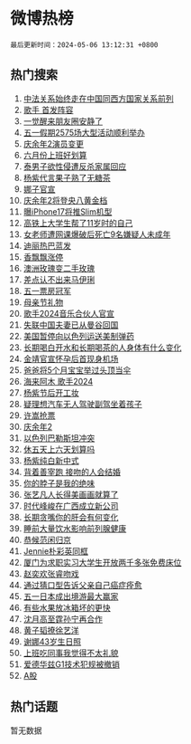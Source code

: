 # 微博热榜

`最后更新时间：2024-05-06 13:12:31 +0800`

## 热门搜索

1. [中法关系始终走在中国同西方国家关系前列](https://m.weibo.cn/search?containerid=100103type%3D1%26t%3D10%26q%3D%23%E4%B8%AD%E6%B3%95%E5%85%B3%E7%B3%BB%E5%A7%8B%E7%BB%88%E8%B5%B0%E5%9C%A8%E4%B8%AD%E5%9B%BD%E5%90%8C%E8%A5%BF%E6%96%B9%E5%9B%BD%E5%AE%B6%E5%85%B3%E7%B3%BB%E5%89%8D%E5%88%97%23&stream_entry_id=51&isnewpage=1&extparam=seat%3D1%26filter_type%3Drealtimehot%26stream_entry_id%3D51%26c_type%3D51%26q%3D%2523%25E4%25B8%25AD%25E6%25B3%2595%25E5%2585%25B3%25E7%25B3%25BB%25E5%25A7%258B%25E7%25BB%2588%25E8%25B5%25B0%25E5%259C%25A8%25E4%25B8%25AD%25E5%259B%25BD%25E5%2590%258C%25E8%25A5%25BF%25E6%2596%25B9%25E5%259B%25BD%25E5%25AE%25B6%25E5%2585%25B3%25E7%25B3%25BB%25E5%2589%258D%25E5%2588%2597%2523%26dgr%3D0%26cate%3D10103%26pos%3D0%26display_time%3D1714972350%26pre_seqid%3D17149723503340711853)
1. [歌手 首发阵容](https://m.weibo.cn/search?containerid=100103type%3D1%26t%3D10%26q%3D%E6%AD%8C%E6%89%8B+%E9%A6%96%E5%8F%91%E9%98%B5%E5%AE%B9&stream_entry_id=31&isnewpage=1&extparam=seat%3D1%26stream_entry_id%3D31%26pos%3D0%26realpos%3D1%26dgr%3D0%26flag%3D1%26filter_type%3Drealtimehot%26band_rank%3D1%26c_type%3D31%26q%3D%25E6%25AD%258C%25E6%2589%258B%2520%25E9%25A6%2596%25E5%258F%2591%25E9%2598%25B5%25E5%25AE%25B9%26cate%3D5001%26lcate%3D5001%26display_time%3D1714972350%26pre_seqid%3D17149723503340711853)
1. [一觉醒来朋友圈安静了](https://m.weibo.cn/search?containerid=100103type%3D1%26t%3D10%26q%3D%23%E4%B8%80%E8%A7%89%E9%86%92%E6%9D%A5%E6%9C%8B%E5%8F%8B%E5%9C%88%E5%AE%89%E9%9D%99%E4%BA%86%23&stream_entry_id=31&isnewpage=1&extparam=seat%3D1%26stream_entry_id%3D31%26pos%3D1%26realpos%3D2%26dgr%3D0%26flag%3D1%26filter_type%3Drealtimehot%26band_rank%3D2%26c_type%3D31%26q%3D%2523%25E4%25B8%2580%25E8%25A7%2589%25E9%2586%2592%25E6%259D%25A5%25E6%259C%258B%25E5%258F%258B%25E5%259C%2588%25E5%25AE%2589%25E9%259D%2599%25E4%25BA%2586%2523%26cate%3D5001%26lcate%3D5001%26display_time%3D1714972350%26pre_seqid%3D17149723503340711853)
1. [五一假期2575场大型活动顺利举办](https://m.weibo.cn/search?containerid=100103type%3D1%26t%3D10%26q%3D%23%E4%BA%94%E4%B8%80%E5%81%87%E6%9C%9F2575%E5%9C%BA%E5%A4%A7%E5%9E%8B%E6%B4%BB%E5%8A%A8%E9%A1%BA%E5%88%A9%E4%B8%BE%E5%8A%9E%23&stream_entry_id=31&isnewpage=1&extparam=seat%3D1%26stream_entry_id%3D31%26pos%3D2%26realpos%3D3%26dgr%3D0%26flag%3D0%26filter_type%3Drealtimehot%26band_rank%3D3%26c_type%3D31%26q%3D%2523%25E4%25BA%2594%25E4%25B8%2580%25E5%2581%2587%25E6%259C%259F2575%25E5%259C%25BA%25E5%25A4%25A7%25E5%259E%258B%25E6%25B4%25BB%25E5%258A%25A8%25E9%25A1%25BA%25E5%2588%25A9%25E4%25B8%25BE%25E5%258A%259E%2523%26cate%3D5001%26lcate%3D5001%26display_time%3D1714972350%26pre_seqid%3D17149723503340711853)
1. [庆余年2演员变更](https://m.weibo.cn/search?containerid=100103type%3D1%26t%3D10%26q%3D%E5%BA%86%E4%BD%99%E5%B9%B42%E6%BC%94%E5%91%98%E5%8F%98%E6%9B%B4&stream_entry_id=31&isnewpage=1&extparam=seat%3D1%26stream_entry_id%3D31%26pos%3D3%26realpos%3D4%26dgr%3D0%26flag%3D1%26filter_type%3Drealtimehot%26band_rank%3D4%26c_type%3D31%26q%3D%25E5%25BA%2586%25E4%25BD%2599%25E5%25B9%25B42%25E6%25BC%2594%25E5%2591%2598%25E5%258F%2598%25E6%259B%25B4%26cate%3D5001%26lcate%3D5001%26display_time%3D1714972350%26pre_seqid%3D17149723503340711853)
1. [六月份上班好划算](https://m.weibo.cn/search?containerid=100103type%3D1%26t%3D10%26q%3D%23%E5%85%AD%E6%9C%88%E4%BB%BD%E4%B8%8A%E7%8F%AD%E5%A5%BD%E5%88%92%E7%AE%97%23&stream_entry_id=31&isnewpage=1&extparam=seat%3D1%26stream_entry_id%3D31%26pos%3D4%26realpos%3D5%26dgr%3D0%26flag%3D1%26filter_type%3Drealtimehot%26band_rank%3D5%26c_type%3D31%26q%3D%2523%25E5%2585%25AD%25E6%259C%2588%25E4%25BB%25BD%25E4%25B8%258A%25E7%258F%25AD%25E5%25A5%25BD%25E5%2588%2592%25E7%25AE%2597%2523%26cate%3D5001%26lcate%3D5001%26display_time%3D1714972350%26pre_seqid%3D17149723503340711853)
1. [泰男子欲性侵遭反杀家属回应](https://m.weibo.cn/search?containerid=100103type%3D1%26t%3D10%26q%3D%23%E6%B3%B0%E7%94%B7%E5%AD%90%E6%AC%B2%E6%80%A7%E4%BE%B5%E9%81%AD%E5%8F%8D%E6%9D%80%E5%AE%B6%E5%B1%9E%E5%9B%9E%E5%BA%94%23&stream_entry_id=31&isnewpage=1&extparam=seat%3D1%26stream_entry_id%3D31%26pos%3D5%26realpos%3D6%26dgr%3D0%26flag%3D2%26filter_type%3Drealtimehot%26band_rank%3D6%26c_type%3D31%26q%3D%2523%25E6%25B3%25B0%25E7%2594%25B7%25E5%25AD%2590%25E6%25AC%25B2%25E6%2580%25A7%25E4%25BE%25B5%25E9%2581%25AD%25E5%258F%258D%25E6%259D%2580%25E5%25AE%25B6%25E5%25B1%259E%25E5%259B%259E%25E5%25BA%2594%2523%26cate%3D5001%26lcate%3D5001%26display_time%3D1714972350%26pre_seqid%3D17149723503340711853)
1. [杨紫代言果子熟了无糖茶](https://m.weibo.cn/search?containerid=100103type%3D1%26t%3D10%26q%3D%23%E6%9D%A8%E7%B4%AB%E4%BB%A3%E8%A8%80%E6%9E%9C%E5%AD%90%E7%86%9F%E4%BA%86%E6%97%A0%E7%B3%96%E8%8C%B6%23&stream_entry_id=31&isnewpage=1&extparam=seat%3D1%26stream_entry_id%3D31%26pos%3D6%26q%3D%2523%25E6%259D%25A8%25E7%25B4%25AB%25E4%25BB%25A3%25E8%25A8%2580%25E6%259E%259C%25E5%25AD%2590%25E7%2586%259F%25E4%25BA%2586%25E6%2597%25A0%25E7%25B3%2596%25E8%258C%25B6%2523%26dgr%3D0%26adid%3D235374%26filter_type%3Drealtimehot%26band_rank%3D7%26c_type%3D31%26is_ad_pos%3D1%26topic_ad%3D1%26cate%3D5001%26lcate%3D5001%26display_time%3D1714972350%26pre_seqid%3D17149723503340711853)
1. [娜子官宣](https://m.weibo.cn/search?containerid=100103type%3D1%26t%3D10%26q%3D%23%E5%A8%9C%E5%AD%90%E5%AE%98%E5%AE%A3%23&stream_entry_id=31&isnewpage=1&extparam=seat%3D1%26stream_entry_id%3D31%26pos%3D7%26realpos%3D7%26dgr%3D0%26flag%3D0%26filter_type%3Drealtimehot%26band_rank%3D7%26c_type%3D31%26q%3D%2523%25E5%25A8%259C%25E5%25AD%2590%25E5%25AE%2598%25E5%25AE%25A3%2523%26cate%3D5001%26lcate%3D5001%26display_time%3D1714972350%26pre_seqid%3D17149723503340711853)
1. [庆余年2将登央八黄金档](https://m.weibo.cn/search?containerid=100103type%3D1%26t%3D10%26q%3D%23%E5%BA%86%E4%BD%99%E5%B9%B42%E5%B0%86%E7%99%BB%E5%A4%AE%E5%85%AB%E9%BB%84%E9%87%91%E6%A1%A3%23&stream_entry_id=31&isnewpage=1&extparam=seat%3D1%26stream_entry_id%3D31%26pos%3D8%26realpos%3D8%26dgr%3D0%26flag%3D0%26filter_type%3Drealtimehot%26band_rank%3D8%26c_type%3D31%26q%3D%2523%25E5%25BA%2586%25E4%25BD%2599%25E5%25B9%25B42%25E5%25B0%2586%25E7%2599%25BB%25E5%25A4%25AE%25E5%2585%25AB%25E9%25BB%2584%25E9%2587%2591%25E6%25A1%25A3%2523%26cate%3D5001%26lcate%3D5001%26display_time%3D1714972350%26pre_seqid%3D17149723503340711853)
1. [曝iPhone17将推Slim机型](https://m.weibo.cn/search?containerid=100103type%3D1%26t%3D10%26q%3D%23%E6%9B%9DiPhone17%E5%B0%86%E6%8E%A8Slim%E6%9C%BA%E5%9E%8B%23&stream_entry_id=31&isnewpage=1&extparam=seat%3D1%26stream_entry_id%3D31%26pos%3D9%26realpos%3D9%26dgr%3D0%26flag%3D2%26filter_type%3Drealtimehot%26band_rank%3D9%26c_type%3D31%26q%3D%2523%25E6%259B%259DiPhone17%25E5%25B0%2586%25E6%258E%25A8Slim%25E6%259C%25BA%25E5%259E%258B%2523%26cate%3D5001%26lcate%3D5001%26display_time%3D1714972350%26pre_seqid%3D17149723503340711853)
1. [高铁上大学生帮了11岁时的自己](https://m.weibo.cn/search?containerid=100103type%3D1%26t%3D10%26q%3D%23%E9%AB%98%E9%93%81%E4%B8%8A%E5%A4%A7%E5%AD%A6%E7%94%9F%E5%B8%AE%E4%BA%8611%E5%B2%81%E6%97%B6%E7%9A%84%E8%87%AA%E5%B7%B1%23&stream_entry_id=31&isnewpage=1&extparam=seat%3D1%26stream_entry_id%3D31%26pos%3D10%26realpos%3D10%26dgr%3D0%26flag%3D32768%26filter_type%3Drealtimehot%26band_rank%3D10%26c_type%3D31%26q%3D%2523%25E9%25AB%2598%25E9%2593%2581%25E4%25B8%258A%25E5%25A4%25A7%25E5%25AD%25A6%25E7%2594%259F%25E5%25B8%25AE%25E4%25BA%258611%25E5%25B2%2581%25E6%2597%25B6%25E7%259A%2584%25E8%2587%25AA%25E5%25B7%25B1%2523%26cate%3D5001%26lcate%3D5001%26display_time%3D1714972350%26pre_seqid%3D17149723503340711853)
1. [女老师遭网课爆破后死亡9名嫌疑人未成年](https://m.weibo.cn/search?containerid=100103type%3D1%26t%3D10%26q%3D%23%E5%A5%B3%E8%80%81%E5%B8%88%E9%81%AD%E7%BD%91%E8%AF%BE%E7%88%86%E7%A0%B4%E5%90%8E%E6%AD%BB%E4%BA%A19%E5%90%8D%E5%AB%8C%E7%96%91%E4%BA%BA%E6%9C%AA%E6%88%90%E5%B9%B4%23&stream_entry_id=31&isnewpage=1&extparam=seat%3D1%26stream_entry_id%3D31%26pos%3D11%26realpos%3D11%26dgr%3D0%26flag%3D1%26filter_type%3Drealtimehot%26band_rank%3D11%26c_type%3D31%26q%3D%2523%25E5%25A5%25B3%25E8%2580%2581%25E5%25B8%2588%25E9%2581%25AD%25E7%25BD%2591%25E8%25AF%25BE%25E7%2588%2586%25E7%25A0%25B4%25E5%2590%258E%25E6%25AD%25BB%25E4%25BA%25A19%25E5%2590%258D%25E5%25AB%258C%25E7%2596%2591%25E4%25BA%25BA%25E6%259C%25AA%25E6%2588%2590%25E5%25B9%25B4%2523%26cate%3D5001%26lcate%3D5001%26display_time%3D1714972350%26pre_seqid%3D17149723503340711853)
1. [迪丽热巴蓝发](https://m.weibo.cn/search?containerid=100103type%3D1%26t%3D10%26q%3D%E8%BF%AA%E4%B8%BD%E7%83%AD%E5%B7%B4%E8%93%9D%E5%8F%91&stream_entry_id=31&isnewpage=1&extparam=seat%3D1%26stream_entry_id%3D31%26pos%3D12%26realpos%3D12%26dgr%3D0%26flag%3D0%26filter_type%3Drealtimehot%26band_rank%3D12%26c_type%3D31%26q%3D%25E8%25BF%25AA%25E4%25B8%25BD%25E7%2583%25AD%25E5%25B7%25B4%25E8%2593%259D%25E5%258F%2591%26cate%3D5001%26lcate%3D5001%26display_time%3D1714972350%26pre_seqid%3D17149723503340711853)
1. [香飘飘涨停](https://m.weibo.cn/search?containerid=100103type%3D1%26t%3D10%26q%3D%23%E9%A6%99%E9%A3%98%E9%A3%98%E6%B6%A8%E5%81%9C%23&stream_entry_id=31&isnewpage=1&extparam=seat%3D1%26stream_entry_id%3D31%26pos%3D13%26realpos%3D13%26dgr%3D0%26flag%3D1%26filter_type%3Drealtimehot%26band_rank%3D13%26c_type%3D31%26q%3D%2523%25E9%25A6%2599%25E9%25A3%2598%25E9%25A3%2598%25E6%25B6%25A8%25E5%2581%259C%2523%26cate%3D5001%26lcate%3D5001%26display_time%3D1714972350%26pre_seqid%3D17149723503340711853)
1. [澳洲玫瑰变二手玫瑰](https://m.weibo.cn/search?containerid=100103type%3D1%26t%3D10%26q%3D%E6%BE%B3%E6%B4%B2%E7%8E%AB%E7%91%B0%E5%8F%98%E4%BA%8C%E6%89%8B%E7%8E%AB%E7%91%B0&stream_entry_id=31&isnewpage=1&extparam=seat%3D1%26stream_entry_id%3D31%26pos%3D14%26realpos%3D14%26dgr%3D0%26flag%3D1%26filter_type%3Drealtimehot%26band_rank%3D14%26c_type%3D31%26q%3D%25E6%25BE%25B3%25E6%25B4%25B2%25E7%258E%25AB%25E7%2591%25B0%25E5%258F%2598%25E4%25BA%258C%25E6%2589%258B%25E7%258E%25AB%25E7%2591%25B0%26cate%3D5001%26lcate%3D5001%26display_time%3D1714972350%26pre_seqid%3D17149723503340711853)
1. [差点认不出来马伊琍](https://m.weibo.cn/search?containerid=100103type%3D1%26t%3D10%26q%3D%23%E5%B7%AE%E7%82%B9%E8%AE%A4%E4%B8%8D%E5%87%BA%E6%9D%A5%E9%A9%AC%E4%BC%8A%E7%90%8D%23&stream_entry_id=31&isnewpage=1&extparam=seat%3D1%26stream_entry_id%3D31%26pos%3D15%26realpos%3D15%26dgr%3D0%26flag%3D2%26filter_type%3Drealtimehot%26band_rank%3D15%26c_type%3D31%26q%3D%2523%25E5%25B7%25AE%25E7%2582%25B9%25E8%25AE%25A4%25E4%25B8%258D%25E5%2587%25BA%25E6%259D%25A5%25E9%25A9%25AC%25E4%25BC%258A%25E7%2590%258D%2523%26cate%3D5001%26lcate%3D5001%26display_time%3D1714972350%26pre_seqid%3D17149723503340711853)
1. [五一票房冠军](https://m.weibo.cn/search?containerid=100103type%3D1%26t%3D10%26q%3D%E4%BA%94%E4%B8%80%E7%A5%A8%E6%88%BF%E5%86%A0%E5%86%9B&stream_entry_id=31&isnewpage=1&extparam=seat%3D1%26stream_entry_id%3D31%26pos%3D16%26realpos%3D16%26dgr%3D0%26flag%3D0%26filter_type%3Drealtimehot%26band_rank%3D16%26c_type%3D31%26q%3D%25E4%25BA%2594%25E4%25B8%2580%25E7%25A5%25A8%25E6%2588%25BF%25E5%2586%25A0%25E5%2586%259B%26cate%3D5001%26lcate%3D5001%26display_time%3D1714972350%26pre_seqid%3D17149723503340711853)
1. [母亲节礼物](https://m.weibo.cn/search?containerid=100103type%3D1%26t%3D10%26q%3D%E6%AF%8D%E4%BA%B2%E8%8A%82%E7%A4%BC%E7%89%A9&stream_entry_id=31&isnewpage=1&extparam=seat%3D1%26stream_entry_id%3D31%26pos%3D17%26realpos%3D17%26dgr%3D0%26flag%3D1%26filter_type%3Drealtimehot%26band_rank%3D17%26c_type%3D31%26q%3D%25E6%25AF%258D%25E4%25BA%25B2%25E8%258A%2582%25E7%25A4%25BC%25E7%2589%25A9%26cate%3D5001%26lcate%3D5001%26display_time%3D1714972350%26pre_seqid%3D17149723503340711853)
1. [歌手2024音乐合伙人官宣](https://m.weibo.cn/search?containerid=100103type%3D1%26t%3D10%26q%3D%23%E6%AD%8C%E6%89%8B2024%E9%9F%B3%E4%B9%90%E5%90%88%E4%BC%99%E4%BA%BA%E5%AE%98%E5%AE%A3%23&stream_entry_id=31&isnewpage=1&extparam=seat%3D1%26stream_entry_id%3D31%26pos%3D18%26realpos%3D18%26dgr%3D0%26flag%3D0%26filter_type%3Drealtimehot%26band_rank%3D18%26c_type%3D31%26q%3D%2523%25E6%25AD%258C%25E6%2589%258B2024%25E9%259F%25B3%25E4%25B9%2590%25E5%2590%2588%25E4%25BC%2599%25E4%25BA%25BA%25E5%25AE%2598%25E5%25AE%25A3%2523%26cate%3D5001%26lcate%3D5001%26display_time%3D1714972350%26pre_seqid%3D17149723503340711853)
1. [失联中国夫妻已从曼谷回国](https://m.weibo.cn/search?containerid=100103type%3D1%26t%3D10%26q%3D%23%E5%A4%B1%E8%81%94%E4%B8%AD%E5%9B%BD%E5%A4%AB%E5%A6%BB%E5%B7%B2%E4%BB%8E%E6%9B%BC%E8%B0%B7%E5%9B%9E%E5%9B%BD%23&stream_entry_id=31&isnewpage=1&extparam=seat%3D1%26stream_entry_id%3D31%26pos%3D19%26realpos%3D19%26dgr%3D0%26flag%3D0%26filter_type%3Drealtimehot%26band_rank%3D19%26c_type%3D31%26q%3D%2523%25E5%25A4%25B1%25E8%2581%2594%25E4%25B8%25AD%25E5%259B%25BD%25E5%25A4%25AB%25E5%25A6%25BB%25E5%25B7%25B2%25E4%25BB%258E%25E6%259B%25BC%25E8%25B0%25B7%25E5%259B%259E%25E5%259B%25BD%2523%26cate%3D5001%26lcate%3D5001%26display_time%3D1714972350%26pre_seqid%3D17149723503340711853)
1. [美国暂停向以色列运送美制弹药](https://m.weibo.cn/search?containerid=100103type%3D1%26t%3D10%26q%3D%23%E7%BE%8E%E5%9B%BD%E6%9A%82%E5%81%9C%E5%90%91%E4%BB%A5%E8%89%B2%E5%88%97%E8%BF%90%E9%80%81%E7%BE%8E%E5%88%B6%E5%BC%B9%E8%8D%AF%23&stream_entry_id=31&isnewpage=1&extparam=seat%3D1%26stream_entry_id%3D31%26pos%3D20%26realpos%3D20%26dgr%3D0%26flag%3D1%26filter_type%3Drealtimehot%26band_rank%3D20%26c_type%3D31%26q%3D%2523%25E7%25BE%258E%25E5%259B%25BD%25E6%259A%2582%25E5%2581%259C%25E5%2590%2591%25E4%25BB%25A5%25E8%2589%25B2%25E5%2588%2597%25E8%25BF%2590%25E9%2580%2581%25E7%25BE%258E%25E5%2588%25B6%25E5%25BC%25B9%25E8%258D%25AF%2523%26cate%3D5001%26lcate%3D5001%26display_time%3D1714972350%26pre_seqid%3D17149723503340711853)
1. [长期喝白开水和长期喝茶的人身体有什么变化](https://m.weibo.cn/search?containerid=100103type%3D1%26t%3D10%26q%3D%23%E9%95%BF%E6%9C%9F%E5%96%9D%E7%99%BD%E5%BC%80%E6%B0%B4%E5%92%8C%E9%95%BF%E6%9C%9F%E5%96%9D%E8%8C%B6%E7%9A%84%E4%BA%BA%E8%BA%AB%E4%BD%93%E6%9C%89%E4%BB%80%E4%B9%88%E5%8F%98%E5%8C%96%23&stream_entry_id=31&isnewpage=1&extparam=seat%3D1%26stream_entry_id%3D31%26pos%3D21%26realpos%3D21%26dgr%3D0%26flag%3D2%26filter_type%3Drealtimehot%26band_rank%3D21%26c_type%3D31%26q%3D%2523%25E9%2595%25BF%25E6%259C%259F%25E5%2596%259D%25E7%2599%25BD%25E5%25BC%2580%25E6%25B0%25B4%25E5%2592%258C%25E9%2595%25BF%25E6%259C%259F%25E5%2596%259D%25E8%258C%25B6%25E7%259A%2584%25E4%25BA%25BA%25E8%25BA%25AB%25E4%25BD%2593%25E6%259C%2589%25E4%25BB%2580%25E4%25B9%2588%25E5%258F%2598%25E5%258C%2596%2523%26cate%3D5001%26lcate%3D5001%26display_time%3D1714972350%26pre_seqid%3D17149723503340711853)
1. [金靖官宣怀孕后首现身机场](https://m.weibo.cn/search?containerid=100103type%3D1%26t%3D10%26q%3D%23%E9%87%91%E9%9D%96%E5%AE%98%E5%AE%A3%E6%80%80%E5%AD%95%E5%90%8E%E9%A6%96%E7%8E%B0%E8%BA%AB%E6%9C%BA%E5%9C%BA%23&stream_entry_id=31&isnewpage=1&extparam=seat%3D1%26stream_entry_id%3D31%26pos%3D22%26realpos%3D22%26dgr%3D0%26flag%3D1%26filter_type%3Drealtimehot%26band_rank%3D22%26c_type%3D31%26q%3D%2523%25E9%2587%2591%25E9%259D%2596%25E5%25AE%2598%25E5%25AE%25A3%25E6%2580%2580%25E5%25AD%2595%25E5%2590%258E%25E9%25A6%2596%25E7%258E%25B0%25E8%25BA%25AB%25E6%259C%25BA%25E5%259C%25BA%2523%26cate%3D5001%26lcate%3D5001%26display_time%3D1714972350%26pre_seqid%3D17149723503340711853)
1. [爸爸将5个月宝宝举过头顶当伞](https://m.weibo.cn/search?containerid=100103type%3D1%26t%3D10%26q%3D%23%E7%88%B8%E7%88%B8%E5%B0%865%E4%B8%AA%E6%9C%88%E5%AE%9D%E5%AE%9D%E4%B8%BE%E8%BF%87%E5%A4%B4%E9%A1%B6%E5%BD%93%E4%BC%9E%23&stream_entry_id=31&isnewpage=1&extparam=seat%3D1%26stream_entry_id%3D31%26pos%3D23%26realpos%3D23%26dgr%3D0%26flag%3D1%26filter_type%3Drealtimehot%26band_rank%3D23%26c_type%3D31%26q%3D%2523%25E7%2588%25B8%25E7%2588%25B8%25E5%25B0%25865%25E4%25B8%25AA%25E6%259C%2588%25E5%25AE%259D%25E5%25AE%259D%25E4%25B8%25BE%25E8%25BF%2587%25E5%25A4%25B4%25E9%25A1%25B6%25E5%25BD%2593%25E4%25BC%259E%2523%26cate%3D5001%26lcate%3D5001%26display_time%3D1714972350%26pre_seqid%3D17149723503340711853)
1. [海来阿木 歌手2024](https://m.weibo.cn/search?containerid=100103type%3D1%26t%3D10%26q%3D%E6%B5%B7%E6%9D%A5%E9%98%BF%E6%9C%A8+%E6%AD%8C%E6%89%8B2024&stream_entry_id=31&isnewpage=1&extparam=seat%3D1%26stream_entry_id%3D31%26pos%3D24%26realpos%3D24%26dgr%3D0%26flag%3D1%26filter_type%3Drealtimehot%26band_rank%3D24%26c_type%3D31%26q%3D%25E6%25B5%25B7%25E6%259D%25A5%25E9%2598%25BF%25E6%259C%25A8%2520%25E6%25AD%258C%25E6%2589%258B2024%26cate%3D5001%26lcate%3D5001%26display_time%3D1714972350%26pre_seqid%3D17149723503340711853)
1. [杨紫节后开工妆](https://m.weibo.cn/search?containerid=100103type%3D1%26t%3D10%26q%3D%23%E6%9D%A8%E7%B4%AB%E8%8A%82%E5%90%8E%E5%BC%80%E5%B7%A5%E5%A6%86%23&stream_entry_id=31&isnewpage=1&extparam=seat%3D1%26stream_entry_id%3D31%26pos%3D25%26realpos%3D25%26dgr%3D0%26adid%3D235410%26flag%3D0%26filter_type%3Drealtimehot%26band_rank%3D25%26c_type%3D31%26q%3D%2523%25E6%259D%25A8%25E7%25B4%25AB%25E8%258A%2582%25E5%2590%258E%25E5%25BC%2580%25E5%25B7%25A5%25E5%25A6%2586%2523%26cate%3D5001%26lcate%3D5001%26display_time%3D1714972350%26pre_seqid%3D17149723503340711853)
1. [疑理想汽车无人驾驶副驾坐着孩子](https://m.weibo.cn/search?containerid=100103type%3D1%26t%3D10%26q%3D%23%E7%96%91%E7%90%86%E6%83%B3%E6%B1%BD%E8%BD%A6%E6%97%A0%E4%BA%BA%E9%A9%BE%E9%A9%B6%E5%89%AF%E9%A9%BE%E5%9D%90%E7%9D%80%E5%AD%A9%E5%AD%90%23&stream_entry_id=31&isnewpage=1&extparam=seat%3D1%26stream_entry_id%3D31%26pos%3D26%26realpos%3D26%26dgr%3D0%26flag%3D0%26filter_type%3Drealtimehot%26band_rank%3D26%26c_type%3D31%26q%3D%2523%25E7%2596%2591%25E7%2590%2586%25E6%2583%25B3%25E6%25B1%25BD%25E8%25BD%25A6%25E6%2597%25A0%25E4%25BA%25BA%25E9%25A9%25BE%25E9%25A9%25B6%25E5%2589%25AF%25E9%25A9%25BE%25E5%259D%2590%25E7%259D%2580%25E5%25AD%25A9%25E5%25AD%2590%2523%26cate%3D5001%26lcate%3D5001%26display_time%3D1714972350%26pre_seqid%3D17149723503340711853)
1. [许嵩抢票](https://m.weibo.cn/search?containerid=100103type%3D1%26t%3D10%26q%3D%E8%AE%B8%E5%B5%A9%E6%8A%A2%E7%A5%A8&stream_entry_id=31&isnewpage=1&extparam=seat%3D1%26stream_entry_id%3D31%26pos%3D27%26realpos%3D27%26dgr%3D0%26flag%3D0%26filter_type%3Drealtimehot%26band_rank%3D27%26c_type%3D31%26q%3D%25E8%25AE%25B8%25E5%25B5%25A9%25E6%258A%25A2%25E7%25A5%25A8%26cate%3D5001%26lcate%3D5001%26display_time%3D1714972350%26pre_seqid%3D17149723503340711853)
1. [庆余年2](https://m.weibo.cn/search?containerid=100103type%3D1%26t%3D10%26q%3D%E5%BA%86%E4%BD%99%E5%B9%B42&stream_entry_id=31&isnewpage=1&extparam=seat%3D1%26stream_entry_id%3D31%26pos%3D28%26realpos%3D28%26dgr%3D0%26flag%3D1%26filter_type%3Drealtimehot%26band_rank%3D28%26c_type%3D31%26q%3D%25E5%25BA%2586%25E4%25BD%2599%25E5%25B9%25B42%26cate%3D5001%26lcate%3D5001%26display_time%3D1714972350%26pre_seqid%3D17149723503340711853)
1. [以色列巴勒斯坦冲突](https://m.weibo.cn/search?containerid=100103type%3D1%26t%3D10%26q%3D%23%E4%BB%A5%E8%89%B2%E5%88%97%E5%B7%B4%E5%8B%92%E6%96%AF%E5%9D%A6%E5%86%B2%E7%AA%81%23&stream_entry_id=31&isnewpage=1&extparam=seat%3D1%26stream_entry_id%3D31%26pos%3D29%26realpos%3D29%26dgr%3D0%26flag%3D1%26filter_type%3Drealtimehot%26band_rank%3D29%26c_type%3D31%26q%3D%2523%25E4%25BB%25A5%25E8%2589%25B2%25E5%2588%2597%25E5%25B7%25B4%25E5%258B%2592%25E6%2596%25AF%25E5%259D%25A6%25E5%2586%25B2%25E7%25AA%2581%2523%26cate%3D5001%26lcate%3D5001%26display_time%3D1714972350%26pre_seqid%3D17149723503340711853)
1. [休五天上六天划算吗](https://m.weibo.cn/search?containerid=100103type%3D1%26t%3D10%26q%3D%23%E4%BC%91%E4%BA%94%E5%A4%A9%E4%B8%8A%E5%85%AD%E5%A4%A9%E5%88%92%E7%AE%97%E5%90%97%23&stream_entry_id=31&isnewpage=1&extparam=seat%3D1%26stream_entry_id%3D31%26pos%3D30%26realpos%3D30%26dgr%3D0%26flag%3D1%26filter_type%3Drealtimehot%26band_rank%3D30%26c_type%3D31%26q%3D%2523%25E4%25BC%2591%25E4%25BA%2594%25E5%25A4%25A9%25E4%25B8%258A%25E5%2585%25AD%25E5%25A4%25A9%25E5%2588%2592%25E7%25AE%2597%25E5%2590%2597%2523%26cate%3D5001%26lcate%3D5001%26display_time%3D1714972350%26pre_seqid%3D17149723503340711853)
1. [杨紫纯白新中式](https://m.weibo.cn/search?containerid=100103type%3D1%26t%3D10%26q%3D%23%E6%9D%A8%E7%B4%AB%E7%BA%AF%E7%99%BD%E6%96%B0%E4%B8%AD%E5%BC%8F%23&stream_entry_id=31&isnewpage=1&extparam=seat%3D1%26stream_entry_id%3D31%26pos%3D31%26realpos%3D31%26dgr%3D0%26flag%3D1%26filter_type%3Drealtimehot%26band_rank%3D31%26c_type%3D31%26q%3D%2523%25E6%259D%25A8%25E7%25B4%25AB%25E7%25BA%25AF%25E7%2599%25BD%25E6%2596%25B0%25E4%25B8%25AD%25E5%25BC%258F%2523%26cate%3D5001%26lcate%3D5001%26display_time%3D1714972350%26pre_seqid%3D17149723503340711853)
1. [背着善宰跑 接吻的人会结婚](https://m.weibo.cn/search?containerid=100103type%3D1%26t%3D10%26q%3D%E8%83%8C%E7%9D%80%E5%96%84%E5%AE%B0%E8%B7%91+%E6%8E%A5%E5%90%BB%E7%9A%84%E4%BA%BA%E4%BC%9A%E7%BB%93%E5%A9%9A&stream_entry_id=31&isnewpage=1&extparam=seat%3D1%26stream_entry_id%3D31%26pos%3D32%26realpos%3D32%26dgr%3D0%26flag%3D1%26filter_type%3Drealtimehot%26band_rank%3D32%26c_type%3D31%26q%3D%25E8%2583%258C%25E7%259D%2580%25E5%2596%2584%25E5%25AE%25B0%25E8%25B7%2591%2520%25E6%258E%25A5%25E5%2590%25BB%25E7%259A%2584%25E4%25BA%25BA%25E4%25BC%259A%25E7%25BB%2593%25E5%25A9%259A%26cate%3D5001%26lcate%3D5001%26display_time%3D1714972350%26pre_seqid%3D17149723503340711853)
1. [你的脖子是我的绝味](https://m.weibo.cn/search?containerid=100103type%3D1%26t%3D10%26q%3D%E4%BD%A0%E7%9A%84%E8%84%96%E5%AD%90%E6%98%AF%E6%88%91%E7%9A%84%E7%BB%9D%E5%91%B3&stream_entry_id=31&isnewpage=1&extparam=seat%3D1%26stream_entry_id%3D31%26pos%3D33%26realpos%3D33%26dgr%3D0%26flag%3D1%26filter_type%3Drealtimehot%26band_rank%3D33%26c_type%3D31%26q%3D%25E4%25BD%25A0%25E7%259A%2584%25E8%2584%2596%25E5%25AD%2590%25E6%2598%25AF%25E6%2588%2591%25E7%259A%2584%25E7%25BB%259D%25E5%2591%25B3%26cate%3D5001%26lcate%3D5001%26display_time%3D1714972350%26pre_seqid%3D17149723503340711853)
1. [张艺凡人长得美画画就算了](https://m.weibo.cn/search?containerid=100103type%3D1%26t%3D10%26q%3D%23%E5%BC%A0%E8%89%BA%E5%87%A1%E4%BA%BA%E9%95%BF%E5%BE%97%E7%BE%8E%E7%94%BB%E7%94%BB%E5%B0%B1%E7%AE%97%E4%BA%86%23&stream_entry_id=31&isnewpage=1&extparam=seat%3D1%26stream_entry_id%3D31%26pos%3D34%26realpos%3D34%26dgr%3D0%26flag%3D0%26filter_type%3Drealtimehot%26band_rank%3D34%26c_type%3D31%26q%3D%2523%25E5%25BC%25A0%25E8%2589%25BA%25E5%2587%25A1%25E4%25BA%25BA%25E9%2595%25BF%25E5%25BE%2597%25E7%25BE%258E%25E7%2594%25BB%25E7%2594%25BB%25E5%25B0%25B1%25E7%25AE%2597%25E4%25BA%2586%2523%26cate%3D5001%26lcate%3D5001%26display_time%3D1714972350%26pre_seqid%3D17149723503340711853)
1. [时代峰峻在广西成立新公司](https://m.weibo.cn/search?containerid=100103type%3D1%26t%3D10%26q%3D%23%E6%97%B6%E4%BB%A3%E5%B3%B0%E5%B3%BB%E5%9C%A8%E5%B9%BF%E8%A5%BF%E6%88%90%E7%AB%8B%E6%96%B0%E5%85%AC%E5%8F%B8%23&stream_entry_id=31&isnewpage=1&extparam=seat%3D1%26stream_entry_id%3D31%26pos%3D35%26realpos%3D35%26dgr%3D0%26flag%3D1%26filter_type%3Drealtimehot%26band_rank%3D35%26c_type%3D31%26q%3D%2523%25E6%2597%25B6%25E4%25BB%25A3%25E5%25B3%25B0%25E5%25B3%25BB%25E5%259C%25A8%25E5%25B9%25BF%25E8%25A5%25BF%25E6%2588%2590%25E7%25AB%258B%25E6%2596%25B0%25E5%2585%25AC%25E5%258F%25B8%2523%26cate%3D5001%26lcate%3D5001%26display_time%3D1714972350%26pre_seqid%3D17149723503340711853)
1. [长期贪嘴你的肝会有何变化](https://m.weibo.cn/search?containerid=100103type%3D1%26t%3D10%26q%3D%23%E9%95%BF%E6%9C%9F%E8%B4%AA%E5%98%B4%E4%BD%A0%E7%9A%84%E8%82%9D%E4%BC%9A%E6%9C%89%E4%BD%95%E5%8F%98%E5%8C%96%23&stream_entry_id=31&isnewpage=1&extparam=seat%3D1%26stream_entry_id%3D31%26pos%3D36%26realpos%3D36%26dgr%3D0%26flag%3D1%26filter_type%3Drealtimehot%26band_rank%3D36%26c_type%3D31%26q%3D%2523%25E9%2595%25BF%25E6%259C%259F%25E8%25B4%25AA%25E5%2598%25B4%25E4%25BD%25A0%25E7%259A%2584%25E8%2582%259D%25E4%25BC%259A%25E6%259C%2589%25E4%25BD%2595%25E5%258F%2598%25E5%258C%2596%2523%26cate%3D5001%26lcate%3D5001%26display_time%3D1714972350%26pre_seqid%3D17149723503340711853)
1. [睡前大量饮水影响前列腺健康](https://m.weibo.cn/search?containerid=100103type%3D1%26t%3D10%26q%3D%23%E7%9D%A1%E5%89%8D%E5%A4%A7%E9%87%8F%E9%A5%AE%E6%B0%B4%E5%BD%B1%E5%93%8D%E5%89%8D%E5%88%97%E8%85%BA%E5%81%A5%E5%BA%B7%23&stream_entry_id=31&isnewpage=1&extparam=seat%3D1%26stream_entry_id%3D31%26pos%3D37%26realpos%3D37%26dgr%3D0%26flag%3D0%26filter_type%3Drealtimehot%26band_rank%3D37%26c_type%3D31%26q%3D%2523%25E7%259D%25A1%25E5%2589%258D%25E5%25A4%25A7%25E9%2587%258F%25E9%25A5%25AE%25E6%25B0%25B4%25E5%25BD%25B1%25E5%2593%258D%25E5%2589%258D%25E5%2588%2597%25E8%2585%25BA%25E5%2581%25A5%25E5%25BA%25B7%2523%26cate%3D5001%26lcate%3D5001%26display_time%3D1714972350%26pre_seqid%3D17149723503340711853)
1. [恭候范闲归京](https://m.weibo.cn/search?containerid=100103type%3D1%26t%3D10%26q%3D%23%E6%81%AD%E5%80%99%E8%8C%83%E9%97%B2%E5%BD%92%E4%BA%AC%23&stream_entry_id=31&isnewpage=1&extparam=seat%3D1%26stream_entry_id%3D31%26pos%3D38%26realpos%3D38%26dgr%3D0%26flag%3D1%26filter_type%3Drealtimehot%26band_rank%3D38%26c_type%3D31%26q%3D%2523%25E6%2581%25AD%25E5%2580%2599%25E8%258C%2583%25E9%2597%25B2%25E5%25BD%2592%25E4%25BA%25AC%2523%26cate%3D5001%26lcate%3D5001%26display_time%3D1714972350%26pre_seqid%3D17149723503340711853)
1. [Jennie朴彩英同框](https://m.weibo.cn/search?containerid=100103type%3D1%26t%3D10%26q%3D%23Jennie%E6%9C%B4%E5%BD%A9%E8%8B%B1%E5%90%8C%E6%A1%86%23&stream_entry_id=31&isnewpage=1&extparam=seat%3D1%26stream_entry_id%3D31%26pos%3D39%26realpos%3D39%26dgr%3D0%26flag%3D0%26filter_type%3Drealtimehot%26band_rank%3D39%26c_type%3D31%26q%3D%2523Jennie%25E6%259C%25B4%25E5%25BD%25A9%25E8%258B%25B1%25E5%2590%258C%25E6%25A1%2586%2523%26cate%3D5001%26lcate%3D5001%26display_time%3D1714972350%26pre_seqid%3D17149723503340711853)
1. [厦门为求职实习大学生开放两千多张免费床位](https://m.weibo.cn/search?containerid=100103type%3D1%26t%3D10%26q%3D%23%E5%8E%A6%E9%97%A8%E4%B8%BA%E6%B1%82%E8%81%8C%E5%AE%9E%E4%B9%A0%E5%A4%A7%E5%AD%A6%E7%94%9F%E5%BC%80%E6%94%BE%E4%B8%A4%E5%8D%83%E5%A4%9A%E5%BC%A0%E5%85%8D%E8%B4%B9%E5%BA%8A%E4%BD%8D%23&stream_entry_id=31&isnewpage=1&extparam=seat%3D1%26stream_entry_id%3D31%26pos%3D40%26realpos%3D40%26dgr%3D0%26flag%3D1%26filter_type%3Drealtimehot%26band_rank%3D40%26c_type%3D31%26q%3D%2523%25E5%258E%25A6%25E9%2597%25A8%25E4%25B8%25BA%25E6%25B1%2582%25E8%2581%258C%25E5%25AE%259E%25E4%25B9%25A0%25E5%25A4%25A7%25E5%25AD%25A6%25E7%2594%259F%25E5%25BC%2580%25E6%2594%25BE%25E4%25B8%25A4%25E5%258D%2583%25E5%25A4%259A%25E5%25BC%25A0%25E5%2585%258D%25E8%25B4%25B9%25E5%25BA%258A%25E4%25BD%258D%2523%26cate%3D5001%26lcate%3D5001%26display_time%3D1714972350%26pre_seqid%3D17149723503340711853)
1. [赵奕欢张睿吻戏](https://m.weibo.cn/search?containerid=100103type%3D1%26t%3D10%26q%3D%23%E8%B5%B5%E5%A5%95%E6%AC%A2%E5%BC%A0%E7%9D%BF%E5%90%BB%E6%88%8F%23&stream_entry_id=31&isnewpage=1&extparam=seat%3D1%26stream_entry_id%3D31%26pos%3D41%26realpos%3D41%26dgr%3D0%26flag%3D0%26filter_type%3Drealtimehot%26band_rank%3D41%26c_type%3D31%26q%3D%2523%25E8%25B5%25B5%25E5%25A5%2595%25E6%25AC%25A2%25E5%25BC%25A0%25E7%259D%25BF%25E5%2590%25BB%25E6%2588%258F%2523%26cate%3D5001%26lcate%3D5001%26display_time%3D1714972350%26pre_seqid%3D17149723503340711853)
1. [通过猜口型告诉父亲自己癌症痊愈](https://m.weibo.cn/search?containerid=100103type%3D1%26t%3D10%26q%3D%E9%80%9A%E8%BF%87%E7%8C%9C%E5%8F%A3%E5%9E%8B%E5%91%8A%E8%AF%89%E7%88%B6%E4%BA%B2%E8%87%AA%E5%B7%B1%E7%99%8C%E7%97%87%E7%97%8A%E6%84%88&stream_entry_id=31&isnewpage=1&extparam=seat%3D1%26stream_entry_id%3D31%26pos%3D42%26realpos%3D42%26dgr%3D0%26flag%3D1%26filter_type%3Drealtimehot%26band_rank%3D42%26c_type%3D31%26q%3D%25E9%2580%259A%25E8%25BF%2587%25E7%258C%259C%25E5%258F%25A3%25E5%259E%258B%25E5%2591%258A%25E8%25AF%2589%25E7%2588%25B6%25E4%25BA%25B2%25E8%2587%25AA%25E5%25B7%25B1%25E7%2599%258C%25E7%2597%2587%25E7%2597%258A%25E6%2584%2588%26cate%3D5001%26lcate%3D5001%26display_time%3D1714972350%26pre_seqid%3D17149723503340711853)
1. [五一日本成出境游最大赢家](https://m.weibo.cn/search?containerid=100103type%3D1%26t%3D10%26q%3D%23%E4%BA%94%E4%B8%80%E6%97%A5%E6%9C%AC%E6%88%90%E5%87%BA%E5%A2%83%E6%B8%B8%E6%9C%80%E5%A4%A7%E8%B5%A2%E5%AE%B6%23&stream_entry_id=31&isnewpage=1&extparam=seat%3D1%26stream_entry_id%3D31%26pos%3D43%26realpos%3D43%26dgr%3D0%26flag%3D1%26filter_type%3Drealtimehot%26band_rank%3D43%26c_type%3D31%26q%3D%2523%25E4%25BA%2594%25E4%25B8%2580%25E6%2597%25A5%25E6%259C%25AC%25E6%2588%2590%25E5%2587%25BA%25E5%25A2%2583%25E6%25B8%25B8%25E6%259C%2580%25E5%25A4%25A7%25E8%25B5%25A2%25E5%25AE%25B6%2523%26cate%3D5001%26lcate%3D5001%26display_time%3D1714972350%26pre_seqid%3D17149723503340711853)
1. [有些水果放冰箱坏的更快](https://m.weibo.cn/search?containerid=100103type%3D1%26t%3D10%26q%3D%23%E6%9C%89%E4%BA%9B%E6%B0%B4%E6%9E%9C%E6%94%BE%E5%86%B0%E7%AE%B1%E5%9D%8F%E7%9A%84%E6%9B%B4%E5%BF%AB%23&stream_entry_id=31&isnewpage=1&extparam=seat%3D1%26stream_entry_id%3D31%26pos%3D44%26realpos%3D44%26dgr%3D0%26flag%3D1%26filter_type%3Drealtimehot%26band_rank%3D44%26c_type%3D31%26q%3D%2523%25E6%259C%2589%25E4%25BA%259B%25E6%25B0%25B4%25E6%259E%259C%25E6%2594%25BE%25E5%2586%25B0%25E7%25AE%25B1%25E5%259D%258F%25E7%259A%2584%25E6%259B%25B4%25E5%25BF%25AB%2523%26cate%3D5001%26lcate%3D5001%26display_time%3D1714972350%26pre_seqid%3D17149723503340711853)
1. [沈月高至霆孙宁再合作](https://m.weibo.cn/search?containerid=100103type%3D1%26t%3D10%26q%3D%23%E6%B2%88%E6%9C%88%E9%AB%98%E8%87%B3%E9%9C%86%E5%AD%99%E5%AE%81%E5%86%8D%E5%90%88%E4%BD%9C%23&stream_entry_id=31&isnewpage=1&extparam=seat%3D1%26stream_entry_id%3D31%26pos%3D45%26realpos%3D45%26dgr%3D0%26flag%3D1%26filter_type%3Drealtimehot%26band_rank%3D45%26c_type%3D31%26q%3D%2523%25E6%25B2%2588%25E6%259C%2588%25E9%25AB%2598%25E8%2587%25B3%25E9%259C%2586%25E5%25AD%2599%25E5%25AE%2581%25E5%2586%258D%25E5%2590%2588%25E4%25BD%259C%2523%26cate%3D5001%26lcate%3D5001%26display_time%3D1714972350%26pre_seqid%3D17149723503340711853)
1. [黄子韬撩徐艺洋](https://m.weibo.cn/search?containerid=100103type%3D1%26t%3D10%26q%3D%23%E9%BB%84%E5%AD%90%E9%9F%AC%E6%92%A9%E5%BE%90%E8%89%BA%E6%B4%8B%23&stream_entry_id=31&isnewpage=1&extparam=seat%3D1%26stream_entry_id%3D31%26pos%3D46%26realpos%3D46%26dgr%3D0%26flag%3D0%26filter_type%3Drealtimehot%26band_rank%3D46%26c_type%3D31%26q%3D%2523%25E9%25BB%2584%25E5%25AD%2590%25E9%259F%25AC%25E6%2592%25A9%25E5%25BE%2590%25E8%2589%25BA%25E6%25B4%258B%2523%26cate%3D5001%26lcate%3D5001%26display_time%3D1714972350%26pre_seqid%3D17149723503340711853)
1. [谢娜43岁生日照](https://m.weibo.cn/search?containerid=100103type%3D1%26t%3D10%26q%3D%23%E8%B0%A2%E5%A8%9C43%E5%B2%81%E7%94%9F%E6%97%A5%E7%85%A7%23&stream_entry_id=31&isnewpage=1&extparam=seat%3D1%26stream_entry_id%3D31%26pos%3D47%26realpos%3D47%26dgr%3D0%26flag%3D0%26filter_type%3Drealtimehot%26band_rank%3D47%26c_type%3D31%26q%3D%2523%25E8%25B0%25A2%25E5%25A8%259C43%25E5%25B2%2581%25E7%2594%259F%25E6%2597%25A5%25E7%2585%25A7%2523%26cate%3D5001%26lcate%3D5001%26display_time%3D1714972350%26pre_seqid%3D17149723503340711853)
1. [上班吃同事我觉得不太礼貌](https://m.weibo.cn/search?containerid=100103type%3D1%26t%3D10%26q%3D%23%E4%B8%8A%E7%8F%AD%E5%90%83%E5%90%8C%E4%BA%8B%E6%88%91%E8%A7%89%E5%BE%97%E4%B8%8D%E5%A4%AA%E7%A4%BC%E8%B2%8C%23&stream_entry_id=31&isnewpage=1&extparam=seat%3D1%26stream_entry_id%3D31%26pos%3D48%26realpos%3D48%26dgr%3D0%26flag%3D0%26filter_type%3Drealtimehot%26band_rank%3D48%26c_type%3D31%26q%3D%2523%25E4%25B8%258A%25E7%258F%25AD%25E5%2590%2583%25E5%2590%258C%25E4%25BA%258B%25E6%2588%2591%25E8%25A7%2589%25E5%25BE%2597%25E4%25B8%258D%25E5%25A4%25AA%25E7%25A4%25BC%25E8%25B2%258C%2523%26cate%3D5001%26lcate%3D5001%26display_time%3D1714972350%26pre_seqid%3D17149723503340711853)
1. [爱德华兹G1技术犯规被撤销](https://m.weibo.cn/search?containerid=100103type%3D1%26t%3D10%26q%3D%23%E7%88%B1%E5%BE%B7%E5%8D%8E%E5%85%B9G1%E6%8A%80%E6%9C%AF%E7%8A%AF%E8%A7%84%E8%A2%AB%E6%92%A4%E9%94%80%23&stream_entry_id=31&isnewpage=1&extparam=seat%3D1%26stream_entry_id%3D31%26pos%3D49%26realpos%3D49%26dgr%3D0%26flag%3D1%26filter_type%3Drealtimehot%26band_rank%3D49%26c_type%3D31%26q%3D%2523%25E7%2588%25B1%25E5%25BE%25B7%25E5%258D%258E%25E5%2585%25B9G1%25E6%258A%2580%25E6%259C%25AF%25E7%258A%25AF%25E8%25A7%2584%25E8%25A2%25AB%25E6%2592%25A4%25E9%2594%2580%2523%26cate%3D5001%26lcate%3D5001%26display_time%3D1714972350%26pre_seqid%3D17149723503340711853)
1. [A股](https://m.weibo.cn/search?containerid=100103type%3D1%26t%3D10%26q%3DA%E8%82%A1&stream_entry_id=31&isnewpage=1&extparam=seat%3D1%26stream_entry_id%3D31%26pos%3D50%26realpos%3D50%26dgr%3D0%26flag%3D0%26filter_type%3Drealtimehot%26band_rank%3D50%26c_type%3D31%26q%3DA%25E8%2582%25A1%26cate%3D5001%26lcate%3D5001%26display_time%3D1714972350%26pre_seqid%3D17149723503340711853)

## 热门话题

暂无数据
